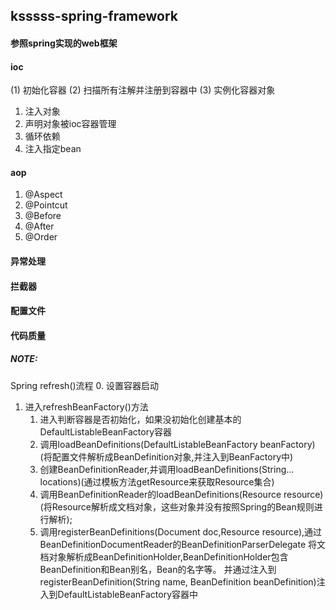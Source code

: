 ## ksssss-spring-framework
#### 参照spring实现的web框架

#### ioc
(1) 初始化容器
(2) 扫描所有注解并注册到容器中
(3) 实例化容器对象
 1. 注入对象
 2. 声明对象被ioc容器管理
 3. 循环依赖
 4. 注入指定bean
#### aop
 1. @Aspect
 2. @Pointcut
 3. @Before
 4. @After
 5. @Order
#### 异常处理
#### 拦截器
#### 配置文件
#### 代码质量

##### NOTE:
Spring refresh()流程
 0. 设置容器启动
 1. 进入refreshBeanFactory()方法
    1. 进入判断容器是否初始化，如果没初始化创建基本的DefaultListableBeanFactory容器
    2. 调用loadBeanDefinitions(DefaultListableBeanFactory beanFactory)(将配置文件解析成BeanDefinition对象,并注入到BeanFactory中)
    3. 创建BeanDefinitionReader,并调用loadBeanDefinitions(String... locations)(通过模板方法getResource来获取Resource集合)
    4. 调用BeanDefinitionReader的loadBeanDefinitions(Resource resource)(将Resource解析成文档对象，这些对象并没有按照Spring的Bean规则进行解析);
    5. 调用registerBeanDefinitions(Document doc,Resource resource),通过BeanDefinitionDocumentReader的BeanDefinitionParserDelegate
        将文档对象解析成BeanDefinitionHolder,BeanDefinitionHolder包含BeanDefinition和Bean别名，Bean的名字等。
        并通过注入到registerBeanDefinition(String name, BeanDefinition beanDefinition)注入到DefaultListableBeanFactory容器中
